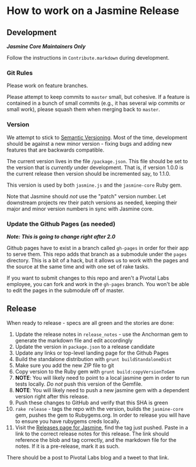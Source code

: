 # How to work on a Jasmine Release

## Development
___Jasmine Core Maintainers Only___

Follow the instructions in `Contribute.markdown` during development.

### Git Rules

Please work on feature branches.

Please attempt to keep commits to `master` small, but cohesive. If a feature is contained in a bunch of small commits (e.g., it has several wip commits or small work), please squash them when merging back to `master`.

### Version

We attempt to stick to [Semantic Versioning](http://semver.org/). Most of the time, development should be against a new minor version - fixing bugs and adding new features that are backwards compatible.

The current version lives in the file `/package.json`. This file should be set to the version that is _currently_ under development. That is, if version 1.0.0 is the current release then version should be incremented say, to 1.1.0.

This version is used by both `jasmine.js` and the `jasmine-core` Ruby gem.

Note that Jasmine should *not* use the "patch" version number. Let downstream projects rev their patch versions as needed, keeping their major and minor version numbers in sync with Jasmine core.
                 
### Update the Github Pages (as needed)

___Note: This is going to change right after 2.0___

Github pages have to exist in a branch called `gh-pages` in order for their app to serve them. This repo adds that branch as a submodule under the `pages` directory. This is a bit of a hack, but it allows us to work with the pages and the source at the same time and with one set of rake tasks.

If you want to submit changes to this repo and aren't a Pivotal Labs employee, you can fork and work in the `gh-pages` branch. You won't be able to edit the pages in the submodule off of master.

## Release

When ready to release - specs are all green and the stories are done:

1. Update the release notes in `release_notes` - use the Anchorman gem to generate the markdown file and edit accordingly
1. Update the version in `package.json` to a release candidate
1. Update any links or top-level landing page for the Github Pages
1. Build the standalone distribution with `grunt buildStandaloneDist`
1. Make sure you add the new ZIP file to git
1. Copy version to the Ruby gem with `grunt build:copyVersionToGem`
1. __NOTE__: You will likely need to point to a local jasmine gem in order to run tests locally. _Do not_ push this version of the Gemfile.
1. __NOTE__: You will likely need to push a new jasmine gem with a dependent version right after this release.
1. Push these changes to GitHub and verify that this SHA is green
1. `rake release` - tags the repo with the version, builds the `jasmine-core` gem, pushes the gem to Rubygems.org. In order to release you will have to ensure you have rubygems creds locally.
1. Visit the [Releases page for Jasmine](https://github.com/pivotal/jasmine/releases), find the tag just pushed. Paste in a link to the correct release notes for this release. The link should reference the blob and tag correctly, and the markdown file for the notes. If it is a pre-release, mark it as such.


There should be a post to Pivotal Labs blog and a tweet to that link.
